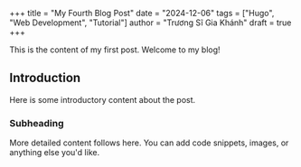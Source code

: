+++
title = "My Fourth Blog Post"
date = "2024-12-06"
tags = ["Hugo", "Web Development", "Tutorial"]
author = "Trương Sĩ Gia Khánh"
draft = true
+++

This is the content of my first post. Welcome to my blog!

## Introduction

Here is some introductory content about the post.

### Subheading

More detailed content follows here. You can add code snippets, images, or anything else you'd like.

